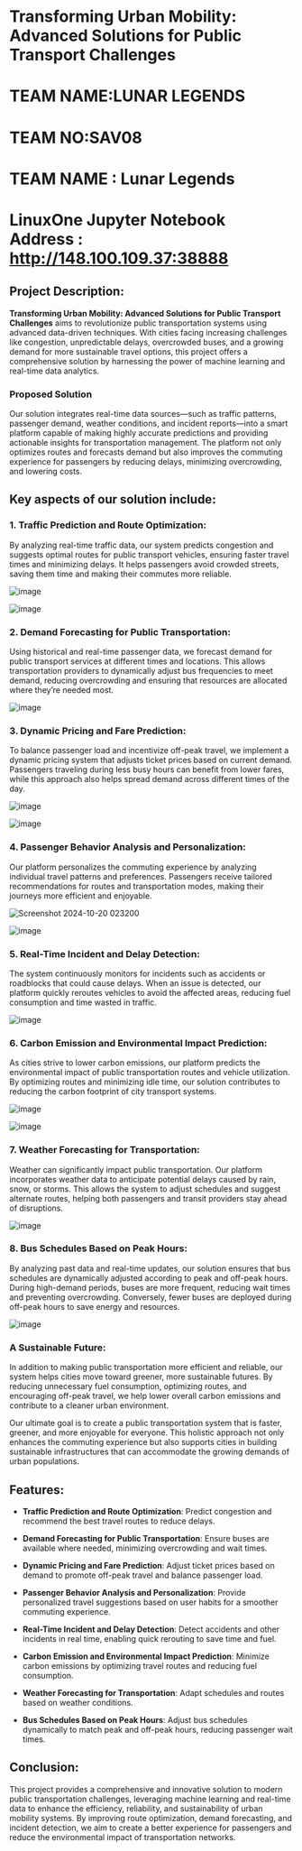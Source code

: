 # **Transforming Urban Mobility: Advanced Solutions for Public Transport Challenges**

# TEAM NAME:LUNAR LEGENDS
# TEAM NO:SAV08
# TEAM NAME : Lunar Legends
# LinuxOne Jupyter Notebook Address  : http://148.100.109.37:38888 

## Project Description:

**Transforming Urban Mobility: Advanced Solutions for Public Transport Challenges** aims to revolutionize public transportation systems using advanced data-driven techniques. With cities facing increasing challenges like congestion, unpredictable delays, overcrowded buses, and a growing demand for more sustainable travel options, this project offers a comprehensive solution by harnessing the power of machine learning and real-time data analytics.

### **Proposed Solution**

Our solution integrates real-time data sources—such as traffic patterns, passenger demand, weather conditions, and incident reports—into a smart platform capable of making highly accurate predictions and providing actionable insights for transportation management. The platform not only optimizes routes and forecasts demand but also improves the commuting experience for passengers by reducing delays, minimizing overcrowding, and lowering costs.

## Key aspects of our solution include:

### 1. **Traffic Prediction and Route Optimization**:
   By analyzing real-time traffic data, our system predicts congestion and suggests optimal routes for public transport vehicles, ensuring faster travel times and minimizing delays. It helps passengers avoid crowded streets, saving them time and making their commutes more reliable.


   ![image](https://github.com/user-attachments/assets/69bb25bc-1202-483c-bb61-c1a8b54e4812)
   

   ![image](https://github.com/user-attachments/assets/d7e9ffe9-c71a-400f-926d-43ea1ddb3a26)


### 2. **Demand Forecasting for Public Transportation**:
   Using historical and real-time passenger data, we forecast demand for public transport services at different times and locations. This allows transportation providers to dynamically adjust bus frequencies to meet demand, reducing overcrowding and ensuring that resources are allocated where they’re needed most.

   ![image](https://github.com/user-attachments/assets/16ff72cc-cc69-492c-9e98-c823d9d8a1eb)


### 3. **Dynamic Pricing and Fare Prediction**:
   To balance passenger load and incentivize off-peak travel, we implement a dynamic pricing system that adjusts ticket prices based on current demand. Passengers traveling during less busy hours can benefit from lower fares, while this approach also helps spread demand across different times of the day.

   ![image](https://github.com/user-attachments/assets/4a0bbdbe-4cd1-4a6f-865e-c2acb3f1fa62)

   ![image](https://github.com/user-attachments/assets/5e8c1c2b-c6c4-4aac-ba3b-94e36e32e379)


### 4. **Passenger Behavior Analysis and Personalization**:
   Our platform personalizes the commuting experience by analyzing individual travel patterns and preferences. Passengers receive tailored recommendations for routes and transportation modes, making their journeys more efficient and enjoyable.


   ![Screenshot 2024-10-20 023200](https://github.com/user-attachments/assets/1683c253-807c-4552-9d39-3c802b56990b) 

   ![image](https://github.com/user-attachments/assets/bcfbd192-72e0-4415-8e5e-7e2863cbda4d)


### 5. **Real-Time Incident and Delay Detection**:
   The system continuously monitors for incidents such as accidents or roadblocks that could cause delays. When an issue is detected, our platform quickly reroutes vehicles to avoid the affected areas, reducing fuel consumption and time wasted in traffic.

   ![image](https://github.com/user-attachments/assets/28a14f1f-5bae-41cf-b01f-89eab280a42b)


### 6. **Carbon Emission and Environmental Impact Prediction**:
   As cities strive to lower carbon emissions, our platform predicts the environmental impact of public transportation routes and vehicle utilization. By optimizing routes and minimizing idle time, our solution contributes to reducing the carbon footprint of city transport systems.

   ![image](https://github.com/user-attachments/assets/b6786e17-d290-4c78-8daf-37e980df0b1d)

   ![image](https://github.com/user-attachments/assets/1a7184d8-16ef-48c0-b51a-ad8dd87c5433)
   

### 7. **Weather Forecasting for Transportation**:
   Weather can significantly impact public transportation. Our platform incorporates weather data to anticipate potential delays caused by rain, snow, or storms. This allows the system to adjust schedules and suggest alternate routes, helping both passengers and transit providers stay ahead of disruptions.

   ![image](https://github.com/user-attachments/assets/09c4906a-5a43-4640-8178-8e50693500cf)


### 8. **Bus Schedules Based on Peak Hours**:
   By analyzing past data and real-time updates, our solution ensures that bus schedules are dynamically adjusted according to peak and off-peak hours. During high-demand periods, buses are more frequent, reducing wait times and preventing overcrowding. Conversely, fewer buses are deployed during off-peak hours to save energy and resources.

   ![image](https://github.com/user-attachments/assets/a11bb745-4bbd-4758-be19-677aeb7ef9c8)


### **A Sustainable Future:**

In addition to making public transportation more efficient and reliable, our system helps cities move toward greener, more sustainable futures. By reducing unnecessary fuel consumption, optimizing routes, and encouraging off-peak travel, we help lower overall carbon emissions and contribute to a cleaner urban environment.

Our ultimate goal is to create a public transportation system that is faster, greener, and more enjoyable for everyone. This holistic approach not only enhances the commuting experience but also supports cities in building sustainable infrastructures that can accommodate the growing demands of urban populations.


## Features:

- **Traffic Prediction and Route Optimization**: Predict congestion and recommend the best travel routes to reduce delays.
 
- **Demand Forecasting for Public Transportation**: Ensure buses are available where needed, minimizing overcrowding and wait times.
 
- **Dynamic Pricing and Fare Prediction**: Adjust ticket prices based on demand to promote off-peak travel and balance passenger load.
 
- **Passenger Behavior Analysis and Personalization**: Provide personalized travel suggestions based on user habits for a smoother commuting experience.
 
- **Real-Time Incident and Delay Detection**: Detect accidents and other incidents in real time, enabling quick rerouting to save time and fuel.
 
- **Carbon Emission and Environmental Impact Prediction**: Minimize carbon emissions by optimizing travel routes and reducing fuel consumption.
 
- **Weather Forecasting for Transportation**: Adapt schedules and routes based on weather conditions.
 
- **Bus Schedules Based on Peak Hours**: Adjust bus schedules dynamically to match peak and off-peak hours, reducing passenger wait times.

## Conclusion:

This project provides a comprehensive and innovative solution to modern public transportation challenges, leveraging machine learning and real-time data to enhance the efficiency, reliability, and sustainability of urban mobility systems. By improving route optimization, demand forecasting, and incident detection, we aim to create a better experience for passengers and reduce the environmental impact of transportation networks.



